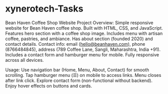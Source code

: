 # xynerotech-Tasks

Bean Haven Coffee Shop Website
Project Overview:
Simple responsive website for Bean Haven coffee shop.
Built with HTML, CSS, and JavaScript.
Features hero section with a coffee shop image.
Includes menu with artisan coffee, pastries, and ambiance.
Has about section (founded 2020) and contact details.
Contact info: email (hello@beanhaven.com), phone (8766484845), address (789 Coffee Lane, Sangli, Maharashtra, India +91).
Includes a contact form and hamburger menu for mobile.
Fully responsive across all devices.

Usage:
Use navigation bar (Home, Menu, About, Contact) for smooth scrolling.
Tap hamburger menu (☰) on mobile to access links.
Menu closes after link click.
Explore contact form (non-functional without backend).
Enjoy hover effects on buttons and cards.
